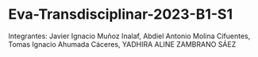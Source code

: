 # Eva-Transdisciplinar-2023-B1-S1
Integrantes: Javier Ignacio Muñoz Inalaf, Abdiel Antonio Molina Cifuentes, Tomas Ignacio Ahumada Cáceres, YADHIRA ALINE ZAMBRANO SÁEZ
